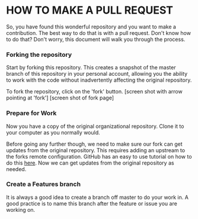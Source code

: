 HOW TO MAKE A PULL REQUEST
==========================

So, you have found this wonderful repository and you want to make a contribution.  The best way to do that is with a pull request.  Don't know how to do that?  Don't worry, this document will walk you through the process.

### Forking the repository
Start by forking this repository.  This creates a snapshot of the master branch of this repository in your personal account, allowing you the ability to work with the code without inadvertently affecting the original repository.

To fork the repository, click on the 'fork' button.
[screen shot with arrow pointing at 'fork']
[screen shot of fork page]

### Prepare for Work
Now you have a copy of the original organizational repository.  Clone it to your computer as you normally would.  

Before going any further though, we need to make sure our fork can get updates from the original repository.  This requires adding an upstream to the forks remote configuration.  GitHub has an easy to use tutorial on how to do this [here](https://help.github.com/en/articles/configuring-a-remote-for-a-fork).  Now we can get updates from the original repository as needed.

### Create a Features branch
It is always a good idea to create a branch off master to do your work in.  A good practice is to name this branch after the feature or issue you are working on.

